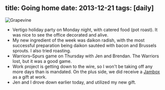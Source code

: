 title: Going home
date: 2013-12-21 
tags: [daily]
---

![Grapevine](https://dl.dropbox.com/u/4291520/scriptogram/grapevine.jpg)

- Vertigo holiday party on Monday night, with catered food (pot roast). It was nice to see the office decorated and alive.
- My new ingredient of the week was daikon radish, with the most successful preparation being daikon sautéed with bacon and Brussels sprouts. I also tried roasting.
- Warriors&ndash;Spurs game on Thursday with Jen and Brendan. The Warriors lost, but it was a good game.
- Work project is getting down to the wire, so I won't be taking off any more days than is mandated. On the plus side, we did receive a [Jambox](https://jawbone.com/speakers/jambox) as a gift at work.
- Jen and I drove down earlier today, and utilized my new gift.